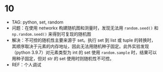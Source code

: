 # 10

* TAG: python, set, random
* 问题：在使用 networkx 构建随机图和测量时，发现无法用 `random.seed()` 和 `np.random.seed()` 来得到可复现的随机图
* 解决：不可控的随机性主要来源于 set。执行 set 到 list 或 tuple 的转换时，其顺序取决于元素的内存地址，因此无法用随机种子固定。此外实验发现（python 3.9.7）对元素类型为 int 的 set 使用 `random.sample` 时，结果可以用种子固定，但对 str 的 set 使用时则随机性不可控。
* REF：个人调试
